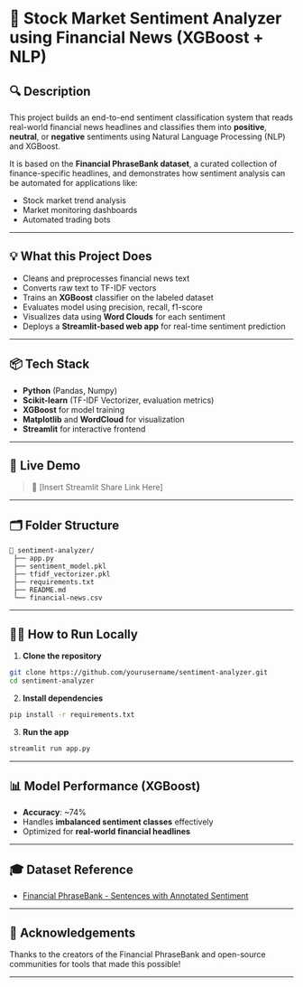 # 🧠 Stock Market Sentiment Analyzer using Financial News (XGBoost + NLP)

## 🔍 Description

This project builds an end-to-end sentiment classification system that reads real-world financial news headlines and classifies them into **positive**, **neutral**, or **negative** sentiments using Natural Language Processing (NLP) and XGBoost.

It is based on the **Financial PhraseBank dataset**, a curated collection of finance-specific headlines, and demonstrates how sentiment analysis can be automated for applications like:

* Stock market trend analysis
* Market monitoring dashboards
* Automated trading bots

---

## 💡 What this Project Does

* Cleans and preprocesses financial news text
* Converts raw text to TF-IDF vectors
* Trains an **XGBoost** classifier on the labeled dataset
* Evaluates model using precision, recall, f1-score
* Visualizes data using **Word Clouds** for each sentiment
* Deploys a **Streamlit-based web app** for real-time sentiment prediction

---

## 📦 Tech Stack

* **Python** (Pandas, Numpy)
* **Scikit-learn** (TF-IDF Vectorizer, evaluation metrics)
* **XGBoost** for model training
* **Matplotlib** and **WordCloud** for visualization
* **Streamlit** for interactive frontend

---

## 🚀 Live Demo

> 🔗 \[Insert Streamlit Share Link Here]

---

## 🗂️ Folder Structure

```
📆 sentiment-analyzer/
 ├── app.py
 ├── sentiment_model.pkl
 ├── tfidf_vectorizer.pkl
 ├── requirements.txt
 ├── README.md
 └── financial-news.csv
```

---

## 👨‍💻 How to Run Locally

1. **Clone the repository**

```bash
git clone https://github.com/yourusername/sentiment-analyzer.git
cd sentiment-analyzer
```

2. **Install dependencies**

```bash
pip install -r requirements.txt
```

3. **Run the app**

```bash
streamlit run app.py
```

---

## 📊 Model Performance (XGBoost)

* **Accuracy**: \~74%
* Handles **imbalanced sentiment classes** effectively
* Optimized for **real-world financial headlines**

---

## 🎓 Dataset Reference

* [Financial PhraseBank - Sentences with Annotated Sentiment](https://www.kaggle.com/datasets/sbhatti/financial-sentiment-analysis)

---

## 🙏 Acknowledgements

Thanks to the creators of the Financial PhraseBank and open-source communities for tools that made this possible!

---
